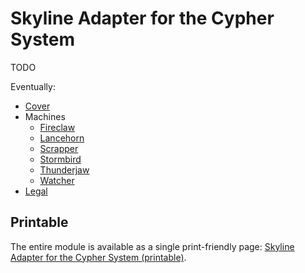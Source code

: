 # Skyline Adapter for the Cypher System

TODO

Eventually:

* [Cover](005-cover.md)
* Machines
  * [Fireclaw](626-fireclaw.md)
  * [Lancehorn](634-lancehorn.md)
  * [Scrapper](655-scrapper.md)
  * [Stormbird](667-stormbird.md)
  * [Thunderjaw](675-thunderjaw.md)
  * [Watcher](681-watcher.md)
* [Legal](980-legal.md)

## Printable

The entire module is available as a single print-friendly page: [Skyline Adapter for the Cypher System (printable)](print.md).
